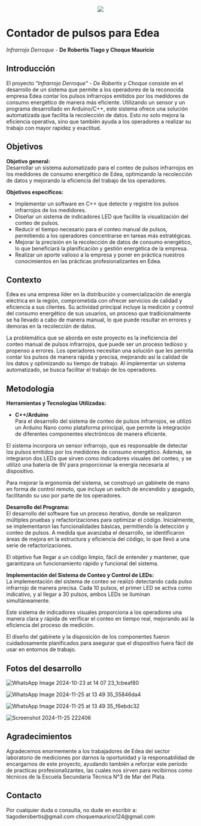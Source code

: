 <p align="center">
  <img src="https://img.shields.io/badge/STATUS-FINISHED-green"/>
</p>

# Contador de pulsos para Edea
*Infrarrojo Derroque* - **De Robertis Tiago y Choque Mauricio**

## Introducción
El proyecto *"Infrarrojo Derroque"* - *De Robertis y Choque* consiste en el desarrollo de un sistema que permite a los operadores de la reconocida empresa Edea contar los pulsos infrarrojos emitidos por los medidores de consumo energético de manera más eficiente. Utilizando un sensor y un programa desarrollado en Arduino/C++, este sistema ofrece una solución automatizada que facilita la recolección de datos. Esto no solo mejora la eficiencia operativa, sino que también ayuda a los operadores a realizar su trabajo con mayor rapidez y exactitud.

## Objetivos

**Objetivo general:**  
Desarrollar un sistema automatizado para el conteo de pulsos infrarrojos en los medidores de consumo energético de Edea, optimizando la recolección de datos y mejorando la eficiencia del trabajo de los operadores.

**Objetivos específicos:**  
- Implementar un software en C++ que detecte y registre los pulsos infrarrojos de los medidores.
- Diseñar un sistema de indicadores LED que facilite la visualización del conteo de pulsos.
- Reducir el tiempo necesario para el conteo manual de pulsos, permitiendo a los operadores concentrarse en tareas más estratégicas.
- Mejorar la precisión en la recolección de datos de consumo energético, lo que beneficiará la planificación y gestión energética de la empresa.
- Realizar un aporte valioso a la empresa y poner en práctica nuestros conocimientos en las prácticas profesionalizantes en Edea.

## Contexto
Edea es una empresa líder en la distribución y comercialización de energía eléctrica en la región, comprometida con ofrecer servicios de calidad y eficiencia a sus clientes. Su actividad principal incluye la medición y control del consumo energético de sus usuarios, un proceso que tradicionalmente se ha llevado a cabo de manera manual, lo que puede resultar en errores y demoras en la recolección de datos.  

La problemática que se aborda en este proyecto es la ineficiencia del conteo manual de pulsos infrarrojos, que puede ser un proceso tedioso y propenso a errores. Los operadores necesitan una solución que les permita contar los pulsos de manera rápida y precisa, mejorando así la calidad de los datos y optimizando su tiempo de trabajo. Al implementar un sistema automatizado, se busca facilitar el trabajo de los operadores.

## Metodología

**Herramientas y Tecnologías Utilizadas:**  
- **C++/Arduino**  
Para el desarrollo del sistema de conteo de pulsos infrarrojos, se utilizó un Arduino Nano como plataforma principal, que permite la integración de diferentes componentes electrónicos de manera eficiente.  

El sistema incorpora un sensor infrarrojo, que es responsable de detectar los pulsos emitidos por los medidores de consumo energético. Además, se integraron dos LEDs que sirven como indicadores visuales del conteo, y se utilizó una batería de 9V para proporcionar la energía necesaria al dispositivo.  

Para mejorar la ergonomía del sistema, se construyó un gabinete de mano en forma de control remoto, que incluye un switch de encendido y apagado, facilitando su uso por parte de los operadores.

**Desarrollo del Programa:**  
El desarrollo del software fue un proceso iterativo, donde se realizaron múltiples pruebas y refactorizaciones para optimizar el código. Inicialmente, se implementaron las funcionalidades básicas, permitiendo la detección y conteo de pulsos. A medida que avanzaba el desarrollo, se identificaron áreas de mejora en la estructura y eficiencia del código, lo que llevó a una serie de refactorizaciones.  

El objetivo fue llegar a un código limpio, fácil de entender y mantener, que garantizara un funcionamiento rápido y funcional del sistema.

**Implementación del Sistema de Conteo y Control de LEDs:**  
La implementación del sistema de conteo se realizó detectando cada pulso infrarrojo de manera precisa. Cada 10 pulsos, el primer LED se activa como indicativo, y al llegar a 30 pulsos, ambos LEDs se iluminan simultáneamente.  

Este sistema de indicadores visuales proporciona a los operadores una manera clara y rápida de verificar el conteo en tiempo real, mejorando así la eficiencia del proceso de medición.  

El diseño del gabinete y la disposición de los componentes fueron cuidadosamente planificados para asegurar que el dispositivo fuera fácil de usar en entornos de trabajo.

<h2>Fotos del desarrollo</h2>

![WhatsApp Image 2024-10-23 at 14 07 23_1cbeaf80](https://github.com/user-attachments/assets/9c3a15dc-e47c-42da-86cf-3180820afc34)

![WhatsApp Image 2024-11-25 at 13 49 35_55846da4](https://github.com/user-attachments/assets/7c8fd62b-3768-47a2-9433-9341988eefbc)

![WhatsApp Image 2024-11-25 at 13 49 35_f6ebdc32](https://github.com/user-attachments/assets/9e611c27-76c9-423f-906c-2884374a09c1)

![Screenshot 2024-11-25 222406](https://github.com/user-attachments/assets/36d8927e-31b2-4784-b720-f8bce09aa9a1)

<h2>Agradecimientos</h2>
Agradecemos enormemente a los trabajadores de Edea del sector laboratorio de mediciones por darnos la oportunidad y la responsabilidad de encargarnos de este proyecto, ayudando también a reforzar este período de practicas profesionalizantes, las cuales nos sirven para recibirnos como técnicos de la Escuela Secundaria Técnica N°3 de Mar del Plata.


<h2>Contacto</h2>
Por cualquier duda o consulta, no dude en escribir a:
tiagoderobertis@gmail.com
choquemauricio124@gmail.com


